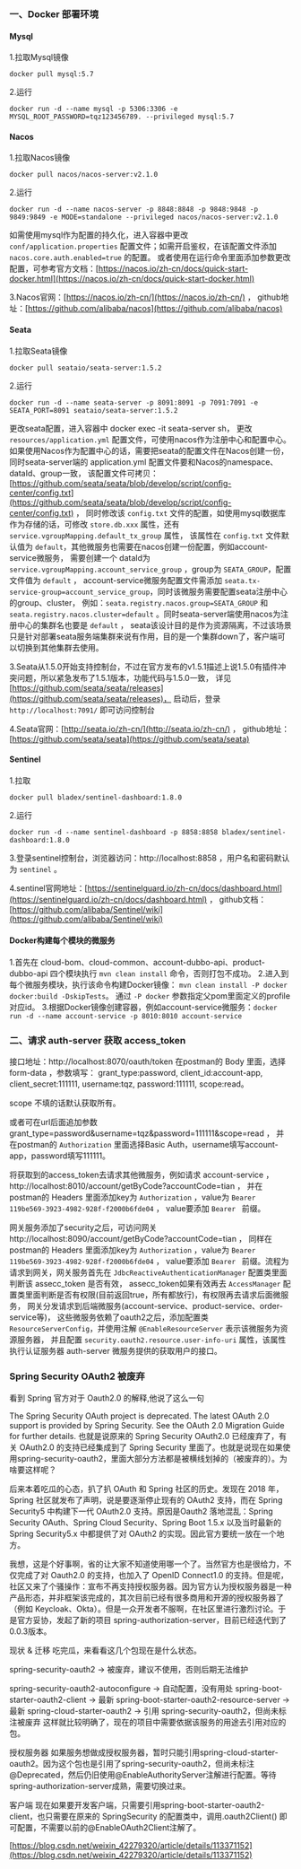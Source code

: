 ### 一、Docker 部署环境

#### Mysql

1.拉取Mysql镜像

```shell
docker pull mysql:5.7
```

2.运行

```shell
docker run -d --name mysql -p 5306:3306 -e MYSQL_ROOT_PASSWORD=tqz123456789. --privileged mysql:5.7
```

#### Nacos

1.拉取Nacos镜像

```shell
docker pull nacos/nacos-server:v2.1.0
```

2.运行

```shell
docker run -d --name nacos-server -p 8848:8848 -p 9848:9848 -p 9849:9849 -e MODE=standalone --privileged nacos/nacos-server:v2.1.0
```

如需使用mysql作为配置的持久化，进入容器中更改 `conf/application.properties` 配置文件；如需开启鉴权，在该配置文件添加 `nacos.core.auth.enabled=true` 的配置。
或者使用在运行命令里面添加参数更改配置，可参考官方文档：[https://nacos.io/zh-cn/docs/quick-start-docker.html](https://nacos.io/zh-cn/docs/quick-start-docker.html)

3.Nacos官网：[https://nacos.io/zh-cn/](https://nacos.io/zh-cn/) ，
github地址：[https://github.com/alibaba/nacos](https://github.com/alibaba/nacos)

#### Seata

1.拉取Seata镜像

```shell
docker pull seataio/seata-server:1.5.2
```

2.运行

```shell
docker run -d --name seata-server -p 8091:8091 -p 7091:7091 -e SEATA_PORT=8091 seataio/seata-server:1.5.2
```

更改seata配置，进入容器中 docker exec -it seata-server sh， 更改 `resources/application.yml` 配置文件，可使用nacos作为注册中心和配置中心。
如果使用Nacos作为配置中心的话，需要把seata的配置文件在Nacos创建一份，同时seata-server端的 application.yml 配置文件要和Nacos的namespace、dataId、group一致，
该配置文件可拷贝：[https://github.com/seata/seata/blob/develop/script/config-center/config.txt](https://github.com/seata/seata/blob/develop/script/config-center/config.txt)
， 同时修改该 `config.txt` 文件的配置，如使用mysql数据库作为存储的话，可修改 `store.db.xxx` 属性，还有 `service.vgroupMapping.default_tx_group` 属性，
该属性在 `config.txt` 文件默认值为 `default`，其他微服务也需要在nacos创建一份配置，例如account-service微服务， 需要创建一个
dataId为 `service.vgroupMapping.account_service_group` ，group为 `SEATA_GROUP`，配置文件值为 `default` ，
account-service微服务配置文件需添加 `seata.tx-service-group=account_service_group`，同时该微服务需要配置seata注册中心的group、cluster，
例如：`seata.registry.nacos.group=SEATA_GROUP` 和 `seata.registry.nacos.cluster=default`
。同时seata-server端使用nacos为注册中心的集群名也要是 `default` ，
seata该设计目的是作为资源隔离，不过该场景只是针对部署seata服务端集群来说有作用，目的是一个集群down了，客户端可以切换到其他集群去使用。

3.Seata从1.5.0开始支持控制台，不过在官方发布的v1.5.1描述上说1.5.0有插件冲突问题，所以紧急发布了1.5.1版本，功能代码与1.5.0一致，
详见[https://github.com/seata/seata/releases](https://github.com/seata/seata/releases)，
启动后，登录 `http://localhost:7091/` 即可访问控制台

4.Seata官网：[http://seata.io/zh-cn/](http://seata.io/zh-cn/) ，
github地址：[https://github.com/seata/seata](https://github.com/seata/seata)

#### Sentinel

1.拉取

```shell
docker pull bladex/sentinel-dashboard:1.8.0
```

2.运行

```shell
docker run -d --name sentinel-dashboard -p 8858:8858 bladex/sentinel-dashboard:1.8.0
```

3.登录sentinel控制台，浏览器访问：http://localhost:8858 ，用户名和密码默认为 `sentinel` 。

4.sentinel官网地址：[https://sentinelguard.io/zh-cn/docs/dashboard.html](https://sentinelguard.io/zh-cn/docs/dashboard.html)
， github文档：[https://github.com/alibaba/Sentinel/wiki](https://github.com/alibaba/Sentinel/wiki)

#### Docker构建每个模块的微服务

1.首先在 cloud-bom、cloud-common、account-dubbo-api、product-dubbo-api 四个模块执行 `mvn clean install` 命令，否则打包不成功。
2.进入到每个微服务模块，执行该命令构建Docker镜像： `mvn clean install -P docker docker:build -DskipTests`。 通过 `-P docker`
参数指定父pom里面定义的profile对应id。
3.根据Docker镜像创建容器，例如account-service微服务：`docker run -d --name account-service -p 8010:8010 account-service`

### 二、请求 auth-server 获取 access_token

接口地址：http://localhost:8070/oauth/token
在postman的 Body 里面，选择 form-data ，参数填写： grant_type:password, client_id:account-app, client_secret:111111, username:tqz,
password:111111, scope:read。

scope 不填的话默认获取所有。

或者可在url后面追加参数 grant_type=password&username=tqz&password=111111&scope=read ， 并在postman的 `Authorization` 里面选择Basic
Auth，username填写account-app，password填写111111。

将获取到的access_token去请求其他微服务，例如请求 account-service ，
http://localhost:8010/account/getByCode?accountCode=tian ， 并在postman的 Headers 里面添加key为 `Authorization`
，value为 `Bearer 119be569-3923-4982-928f-f2000b6fde04` ， value要添加 `Bearer ` 前缀。

网关服务添加了security之后，可访问网关 http://localhost:8090/account/getByCode?accountCode=tian ， 同样在postman的 Headers
里面添加key为 `Authorization` ，value为 `Bearer 119be569-3923-4982-928f-f2000b6fde04` ， value要添加 `Bearer `
前缀。流程为请求到网关，网关服务首先在 `JdbcReactiveAuthenticationManager` 配置类里面判断该 assecc_token 是否有效， assecc_token如果有效再去 `AccessManager`
配置类里面判断是否有权限(目前返回true，所有都放行)，有权限再去请求后面微服务， 网关分发请求到后端微服务(account-service、product-service、order-service等)，
这些微服务依赖了oauth2之后，添加配置类 `ResourceServerConfig`，并使用注解 `@EnableResourceServer` 表示该微服务为资源服务器，
并且配置 `security.oauth2.resource.user-info-uri` 属性，该属性执行认证服务器 auth-server 微服务提供的获取用户的接口。

### Spring Security OAuth2 被废弃

看到 Spring 官方对于 Oauth2.0 的解释,他说了这么一句

The Spring Security OAuth project is deprecated. The latest OAuth 2.0 support is provided by Spring Security. See the
OAuth 2.0 Migration Guide for further details. 也就是说原来的 Spring Security OAuth2.0 已经废弃了，有关 OAuth2.0 的支持已经集成到了 Spring
Security 里面了。也就是说现在如果使用spring-security-oauth2，里面大部分方法都是被横线划掉的（被废弃的）。为啥要这样呢？

后来本着吃瓜的心态，扒了扒 OAuth 和 Spring 社区的历史。发现在 2018 年，Spring 社区就发布了声明，说是要逐渐停止现有的 OAuth2 支持，而在 Spring Security5 中构建下一代 OAuth2.0
支持。原因是Oauth2 落地混乱：Spring Security OAuth、Spring Cloud Security、Spring Boot 1.5.x 以及当时最新的 Spring Security5.x 中都提供了对 OAuth2
的实现。因此官方要统一放在一个地方。

我想，这是个好事啊，省的让大家不知道使用哪一个了。当然官方也是很给力，不仅完成了对 Oauth2.0 的支持，也加入了 OpenID Connect1.0
的支持。但是呢，社区又来了个骚操作：宣布不再支持授权服务器。因为官方认为授权服务器是一种产品形态，并非框架该完成的，其次目前已经有很多商用和开源的授权服务器了（例如
Keycloak、Okta）。但是一众开发者不服啊，在社区里进行激烈讨论。于是官方妥协，发起了新的项目 spring-authorization-server，目前已经迭代到了0.0.3版本。

现状 & 迁移 吃完瓜，来看看这几个包现在是什么状态。

spring-security-oauth2 -> 被废弃，建议不使用，否则后期无法维护

spring-security-oauth2-autoconfigure -> 自动配置，没有用处 spring-boot-starter-oauth2-client -> 最新
spring-boot-starter-oauth2-resource-server -> 最新 spring-cloud-starter-oauth2 -> 引用 spring-security-oauth2，但尚未标注被废弃
这样就比较明确了，现在的项目中需要依据该服务的用途去引用对应的包。

授权服务器
如果服务想做成授权服务器，暂时只能引用spring-cloud-starter-oauth2。因为这个包也是引用了spring-security-oauth2，但尚未标注@Deprecated，然后仍旧使用@EnableAuthorityServer注解进行配置。等待spring-authorization-server成熟，需要切换过来。

客户端 现在如果要开发客户端，只需要引用spring-boot-starter-oauth2-client，也只需要在原来的 SpringSecurity 的配置类中，调用.oauth2Client()
即可配置，不需要以前的@EnableOAuth2Client注解了。

[https://blog.csdn.net/weixin_42279320/article/details/113371152](https://blog.csdn.net/weixin_42279320/article/details/113371152)